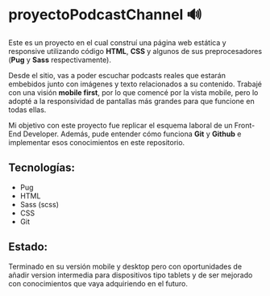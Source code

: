 # proyectoPodcastChannel 🔊

Este es un proyecto en el cual construí una página web estática y responsive utilizando código **HTML**, **CSS** y algunos de sus preprocesadores (**Pug** y **Sass** respectivamente).

Desde el sitio, vas a poder escuchar podcasts reales que estarán embebidos junto con imágenes y texto relacionados a su contenido. Trabajé con una visión **mobile first**, por lo que comencé por la vista mobile, pero lo adopté a la responsividad de pantallas más grandes para que funcione en todas ellas.

Mi objetivo con este proyecto fue replicar el esquema laboral de un Front-End Developer. Además, pude entender cómo funciona **Git** y **Github** e implementar esos conocimientos en este repositorio.


## Tecnologías:

- Pug
- HTML
- Sass (scss)
- CSS
- Git

## Estado:

Terminado en su versión mobile y desktop pero con oportunidades de añadir version intermedia para dispositivos tipo tablets y de ser mejorado con conocimientos que vaya adquiriendo en el futuro.
